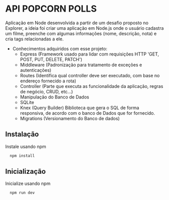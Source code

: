 # API POPCORN POLLS
Aplicação em Node desenvolvida a partir de um desafio proposto no Explorer, a ideia foi criar uma aplicação em Node.js onde o usuário cadastra um filme, preenche com algumas informações (nome, descrição, nota) e cria tags relacionadas a ele.
- Conhecimentos adquiridos com esse projeto:
    - Express (Framework usado para lidar com requisições HTTP 'GET, POST, PUT, DELETE, PATCH')
    - Middleware (Padronização para tratamento de exceções e autenticações)
    - Routes (Identifica qual controller deve ser executado, com base no endereço fornecido a rota)
    - Controller (Parte que executa as funcionalidade da aplicação, regras de negócio, CRUD, etc...)
    - Manipulação do Banco de Dados
    - SQLite
    - Knex (Query Builder) Biblioteca que gera o SQL de forma responsiva, de acordo com o banco de Dados que for fornecido.
    - Migrations (Versionamento do Banco de dados)    
    
## Instalação
Instale usando npm
```bash
  npm install
```
## Inicialização
Inicialize usando npm
```bash
  npm run dev
```
    
